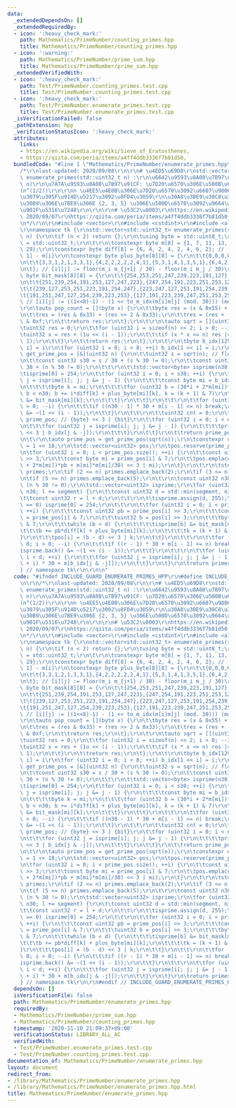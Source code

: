 ```yaml
---
data:
  _extendedDependsOn: []
  _extendedRequiredBy:
  - icon: ':heavy_check_mark:'
    path: Mathematics/PrimeNumber/counting_primes.hpp
    title: Mathematics/PrimeNumber/counting_primes.hpp
  - icon: ':warning:'
    path: Mathematics/PrimeNumber/prime_sum.hpp
    title: Mathematics/PrimeNumber/prime_sum.hpp
  _extendedVerifiedWith:
  - icon: ':heavy_check_mark:'
    path: Test/PrimeNumber.counting_primes.test.cpp
    title: Test/PrimeNumber.counting_primes.test.cpp
  - icon: ':heavy_check_mark:'
    path: Test/PrimeNumber.enumerate_primes.test.cpp
    title: Test/PrimeNumber.enumerate_primes.test.cpp
  _isVerificationFailed: false
  _pathExtension: hpp
  _verificationStatusIcon: ':heavy_check_mark:'
  attributes:
    links:
    - https://en.wikipedia.org/wiki/Sieve_of_Eratosthenes,
    - https://qiita.com/peria/items/a4ff4ddb3336f7b81d50,
  bundledCode: "#line 1 \"Mathematics/PrimeNumber/enumerate_primes.hpp\"\n\n\n\r\n\
    /*\r\nlast-updated: 2020/09/08\r\n\r\n# \u4ED5\u69D8\r\nstd::vector<std::uint32_t>\
    \ enumerate_primes(std::uint32_t n) :\r\n\u6642\u9593\u8A08\u7B97\u91CF: O(n loglog\
    \ n)\r\n\u7A7A\u9593\u8A08\u7B97\u91CF: \u7D20\u6570\u306E\u500B\u6570 + \u0398\
    (n^(1/2))\r\n\r\nn \u4EE5\u4E0B\u306E\u7D20\u6570\u3092\u6607\u9806\u306B\u4E26\
    \u3079\u305F\u914D\u5217\u3092\u8FD4\u3059\r\n\u30A8\u30E9\u30C8\u30B9\u30C6\u30CD\
    \u30B9\u306E\u7BE9\u306E {2, 3, 5} \u306E\u500D\u6570\u3092\u9664\u3044\u305F\u9AD8\
    \u901F\u5316\u7248\r\n\r\n\r\n# \u53C2\u8003\r\nhttps://en.wikipedia.org/wiki/Sieve_of_Eratosthenes,\
    \ 2020/09/07\r\nhttps://qiita.com/peria/items/a4ff4ddb3336f7b81d50, 2020/09/08\r\
    \n*/\r\n\r\n#include <vector>\r\n#include <cstdint>\r\n#include <algorithm>\r\n\
    \r\nnamespace tk {\r\nstd::vector<std::uint32_t> enumerate_primes(std::uint32_t\
    \ n) {\r\n\tif (n < 2) return {};\r\n\tusing byte = std::uint8_t;\r\n\tusing uint32\
    \ = std::uint32_t;\r\n\t\r\n\tconstexpr byte m[8] = {1, 7, 11, 13, 17, 19, 23,\
    \ 29};\r\n\tconstexpr byte diff[8] = {6, 4, 2, 4, 2, 4, 6, 2}; // [i] := m[i +\
    \ 1] - m[i]\r\n\tconstexpr byte plus_byte[8][8] = {\r\n\t\t{0,0,0,0,0,0,0,1},{1,1,1,0,1,1,1,1},{2,2,0,2,0,2,2,1},{3,1,1,2,1,1,3,1},\r\
    \n\t\t{3,3,1,2,1,3,3,1},{4,2,2,2,2,2,4,1},{5,3,1,4,1,3,5,1},{6,4,2,4,2,4,6,1},\r\
    \n\t}; // [i][j] := floor(m_i m_{j+1} / 30) - floor(m_i m_j / 30)\r\n\tconstexpr\
    \ byte bit_mask[8][8] = {\r\n\t\t{254,253,251,247,239,223,191,127},{253,223,239,254,127,247,251,191},\r\
    \n\t\t{251,239,254,191,253,127,247,223},{247,254,191,223,251,253,127,239},\r\n\
    \t\t{239,127,253,251,223,191,254,247},{223,247,127,253,191,254,239,251},\r\n\t\
    \t{191,251,247,127,254,239,223,253},{127,191,223,239,247,251,253,254},\r\n\t};\
    \ // [i][j] := ((1<<8)-1) - (1 << to_m_idx(m[i]m[j] (mod. 30))) (mod. 8))\r\n\t\
    \r\n\tauto pop_count = [](byte x) {\r\n\t\tbyte res = (x & 0x55) + (x >> 1 & 0x55);\r\
    \n\t\tres = (res & 0x33) + (res >> 2 & 0x33);\r\n\t\tres = (res + (res >> 4))\
    \ & 0xf;\r\n\t\treturn res;\r\n\t};\r\n\t\r\n\tauto sqrt = [](uint32 n) {\r\n\t\
    \tuint32 res = 0;\r\n\t\tfor (uint32 i = sizeof(n) << 2; i > 0; --i) {\r\n\t\t\
    \tuint32 x = res + (1u << (i - 1));\r\n\t\t\tif (x * x <= n) res |= 1u << (i -\
    \ 1);\r\n\t\t}\r\n\t\treturn res;\r\n\t};\r\n\t\r\n\tbyte b_idx[129]; // [1 <<\
    \ i] = i\r\n\tfor (uint32 i = 0; i < 8; ++i) b_idx[1 << i] = i;\r\n\t\r\n\tauto\
    \ get_prime_pos = [&](uint32 n) {\r\n\t\tuint32 s = sqrt(n); // floor(sqrt(n))\r\
    \n\t\tconst uint32 s30 = s / 30 + (s % 30 != 0);\r\n\t\tconst uint32 n30 = n /\
    \ 30 + (n % 30 != 0);\r\n\t\t\r\n\t\tstd::vector<byte> isprime(n30, 255);\r\n\t\
    \tisprime[0] = 254;\r\n\t\tfor (uint32 i = 0; i < s30; ++i) {\r\n\t\t\tfor (byte\
    \ j = isprime[i]; j; j &= j - 1) {\r\n\t\t\t\tconst byte mi = b_idx[j & -j];\r\
    \n\t\t\t\tbyte k = mi;\r\n\t\t\t\tfor (uint32 b = (30*i + 2*m[mi])*i + m[mi]*m[mi]/30;\
    \ b < n30; b += i*diff[k] + plus_byte[mi][k], k = (k + 1) & 7)\r\n\t\t\t\t\tisprime[b]\
    \ &= bit_mask[mi][k];\r\n\t\t\t}\r\n\t\t}\r\n\t\t\r\n\t\tfor (uint32 i = 8; i\
    \ > 0; --i) {\r\n\t\t\tif ((n30 - 1) * 30 + m[i - 1] <= n) break;\r\n\t\t\tisprime.back()\
    \ &= ~(1 << (i - 1));\r\n\t\t}\r\n\t\t\r\n\t\tuint32 cnt = 0;\r\n\t\tstd::vector<uint32>\
    \ prime_pos; // {byte} << 3 | {bit}\r\n\t\tfor (uint32 i = 0; i < n30; ++i) {\r\
    \n\t\t\tfor (uint32 j = isprime[i]; j; j &= j - 1) {\r\n\t\t\t\tprime_pos.emplace_back(i\
    \ << 3 | b_idx[j & -j]);\r\n\t\t\t}\r\n\t\t}\r\n\t\treturn prime_pos;\r\n\t};\r\
    \n\t\r\n\tauto prime_pos = get_prime_pos(sqrt(n));\r\n\tconstexpr uint32 segment\
    \ = 1 << 18;\r\n\tstd::vector<uint32> pos;\r\n\tpos.reserve(prime_pos.size());\r\
    \n\tfor (uint32 i = 0; i < prime_pos.size(); ++i) {\r\n\t\tconst uint32 pb = prime_pos[i]\
    \ >> 3;\r\n\t\tconst byte mi = prime_pos[i] & 7;\r\n\t\tpos.emplace_back(((30*pb\
    \ + 2*m[mi])*pb + m[mi]*m[mi]/30) << 3 | mi);\r\n\t}\r\n\t\r\n\tstd::vector<uint32>\
    \ primes;\r\n\tif (2 <= n) primes.emplace_back(2);\r\n\tif (3 <= n) primes.emplace_back(3);\r\
    \n\tif (5 <= n) primes.emplace_back(5);\r\n\t\r\n\tconst uint32 n30 = n / 30 +\
    \ (n % 30 != 0);\r\n\tstd::vector<uint32> isprime;\r\n\tfor (uint32 l = 0; l <\
    \ n30; l += segment) {\r\n\t\tconst uint32 d = std::min(segment, n30 - l);\r\n\
    \t\tconst uint32 r = l + d;\r\n\t\t\r\n\t\tisprime.assign(d, 255);\r\n\t\tif (l\
    \ == 0) isprime[0] = 254;\r\n\t\t\r\n\t\tfor (uint32 i = 0; i < prime_pos.size();\
    \ ++i) {\r\n\t\t\tconst uint32 pb = prime_pos[i] >> 3;\r\n\t\t\tconst byte mi\
    \ = prime_pos[i] & 7;\r\n\t\t\tuint32 b = pos[i] >> 3;\r\n\t\t\tbyte k = pos[i]\
    \ & 7;\r\n\t\t\twhile (b < d) {\r\n\t\t\t\tisprime[b] &= bit_mask[mi][k];\r\n\t\
    \t\t\tb += pb*diff[k] + plus_byte[mi][k];\r\n\t\t\t\tk = (k + 1) & 7;\r\n\t\t\t\
    }\r\n\t\t\tpos[i] = (b - d) << 3 | k;\r\n\t\t}\r\n\t\t\r\n\t\tfor (uint32 i =\
    \ 8; i > 0; --i) {\r\n\t\t\tif ((r - 1) * 30 + m[i - 1] <= n) break;\r\n\t\t\t\
    isprime.back() &= ~(1 << (i - 1));\r\n\t\t}\r\n\t\t\r\n\t\tfor (uint32 i = 0;\
    \ i < d; ++i) {\r\n\t\t\tfor (uint32 j = isprime[i]; j; j &= j - 1) primes.emplace_back((l\
    \ + i) * 30 + m[b_idx[j & -j]]);\r\n\t\t}\r\n\t}\r\n\treturn primes;\r\n}\r\n\
    } // namespace tk\r\n\r\n\n"
  code: "#ifndef INCLUDE_GUARD_ENUMERATE_PRIMES_HPP\r\n#define INCLUDE_GUARD_ENUMERATE_PRIMES_HPP\r\
    \n\r\n/*\r\nlast-updated: 2020/09/08\r\n\r\n# \u4ED5\u69D8\r\nstd::vector<std::uint32_t>\
    \ enumerate_primes(std::uint32_t n) :\r\n\u6642\u9593\u8A08\u7B97\u91CF: O(n loglog\
    \ n)\r\n\u7A7A\u9593\u8A08\u7B97\u91CF: \u7D20\u6570\u306E\u500B\u6570 + \u0398\
    (n^(1/2))\r\n\r\nn \u4EE5\u4E0B\u306E\u7D20\u6570\u3092\u6607\u9806\u306B\u4E26\
    \u3079\u305F\u914D\u5217\u3092\u8FD4\u3059\r\n\u30A8\u30E9\u30C8\u30B9\u30C6\u30CD\
    \u30B9\u306E\u7BE9\u306E {2, 3, 5} \u306E\u500D\u6570\u3092\u9664\u3044\u305F\u9AD8\
    \u901F\u5316\u7248\r\n\r\n\r\n# \u53C2\u8003\r\nhttps://en.wikipedia.org/wiki/Sieve_of_Eratosthenes,\
    \ 2020/09/07\r\nhttps://qiita.com/peria/items/a4ff4ddb3336f7b81d50, 2020/09/08\r\
    \n*/\r\n\r\n#include <vector>\r\n#include <cstdint>\r\n#include <algorithm>\r\n\
    \r\nnamespace tk {\r\nstd::vector<std::uint32_t> enumerate_primes(std::uint32_t\
    \ n) {\r\n\tif (n < 2) return {};\r\n\tusing byte = std::uint8_t;\r\n\tusing uint32\
    \ = std::uint32_t;\r\n\t\r\n\tconstexpr byte m[8] = {1, 7, 11, 13, 17, 19, 23,\
    \ 29};\r\n\tconstexpr byte diff[8] = {6, 4, 2, 4, 2, 4, 6, 2}; // [i] := m[i +\
    \ 1] - m[i]\r\n\tconstexpr byte plus_byte[8][8] = {\r\n\t\t{0,0,0,0,0,0,0,1},{1,1,1,0,1,1,1,1},{2,2,0,2,0,2,2,1},{3,1,1,2,1,1,3,1},\r\
    \n\t\t{3,3,1,2,1,3,3,1},{4,2,2,2,2,2,4,1},{5,3,1,4,1,3,5,1},{6,4,2,4,2,4,6,1},\r\
    \n\t}; // [i][j] := floor(m_i m_{j+1} / 30) - floor(m_i m_j / 30)\r\n\tconstexpr\
    \ byte bit_mask[8][8] = {\r\n\t\t{254,253,251,247,239,223,191,127},{253,223,239,254,127,247,251,191},\r\
    \n\t\t{251,239,254,191,253,127,247,223},{247,254,191,223,251,253,127,239},\r\n\
    \t\t{239,127,253,251,223,191,254,247},{223,247,127,253,191,254,239,251},\r\n\t\
    \t{191,251,247,127,254,239,223,253},{127,191,223,239,247,251,253,254},\r\n\t};\
    \ // [i][j] := ((1<<8)-1) - (1 << to_m_idx(m[i]m[j] (mod. 30))) (mod. 8))\r\n\t\
    \r\n\tauto pop_count = [](byte x) {\r\n\t\tbyte res = (x & 0x55) + (x >> 1 & 0x55);\r\
    \n\t\tres = (res & 0x33) + (res >> 2 & 0x33);\r\n\t\tres = (res + (res >> 4))\
    \ & 0xf;\r\n\t\treturn res;\r\n\t};\r\n\t\r\n\tauto sqrt = [](uint32 n) {\r\n\t\
    \tuint32 res = 0;\r\n\t\tfor (uint32 i = sizeof(n) << 2; i > 0; --i) {\r\n\t\t\
    \tuint32 x = res + (1u << (i - 1));\r\n\t\t\tif (x * x <= n) res |= 1u << (i -\
    \ 1);\r\n\t\t}\r\n\t\treturn res;\r\n\t};\r\n\t\r\n\tbyte b_idx[129]; // [1 <<\
    \ i] = i\r\n\tfor (uint32 i = 0; i < 8; ++i) b_idx[1 << i] = i;\r\n\t\r\n\tauto\
    \ get_prime_pos = [&](uint32 n) {\r\n\t\tuint32 s = sqrt(n); // floor(sqrt(n))\r\
    \n\t\tconst uint32 s30 = s / 30 + (s % 30 != 0);\r\n\t\tconst uint32 n30 = n /\
    \ 30 + (n % 30 != 0);\r\n\t\t\r\n\t\tstd::vector<byte> isprime(n30, 255);\r\n\t\
    \tisprime[0] = 254;\r\n\t\tfor (uint32 i = 0; i < s30; ++i) {\r\n\t\t\tfor (byte\
    \ j = isprime[i]; j; j &= j - 1) {\r\n\t\t\t\tconst byte mi = b_idx[j & -j];\r\
    \n\t\t\t\tbyte k = mi;\r\n\t\t\t\tfor (uint32 b = (30*i + 2*m[mi])*i + m[mi]*m[mi]/30;\
    \ b < n30; b += i*diff[k] + plus_byte[mi][k], k = (k + 1) & 7)\r\n\t\t\t\t\tisprime[b]\
    \ &= bit_mask[mi][k];\r\n\t\t\t}\r\n\t\t}\r\n\t\t\r\n\t\tfor (uint32 i = 8; i\
    \ > 0; --i) {\r\n\t\t\tif ((n30 - 1) * 30 + m[i - 1] <= n) break;\r\n\t\t\tisprime.back()\
    \ &= ~(1 << (i - 1));\r\n\t\t}\r\n\t\t\r\n\t\tuint32 cnt = 0;\r\n\t\tstd::vector<uint32>\
    \ prime_pos; // {byte} << 3 | {bit}\r\n\t\tfor (uint32 i = 0; i < n30; ++i) {\r\
    \n\t\t\tfor (uint32 j = isprime[i]; j; j &= j - 1) {\r\n\t\t\t\tprime_pos.emplace_back(i\
    \ << 3 | b_idx[j & -j]);\r\n\t\t\t}\r\n\t\t}\r\n\t\treturn prime_pos;\r\n\t};\r\
    \n\t\r\n\tauto prime_pos = get_prime_pos(sqrt(n));\r\n\tconstexpr uint32 segment\
    \ = 1 << 18;\r\n\tstd::vector<uint32> pos;\r\n\tpos.reserve(prime_pos.size());\r\
    \n\tfor (uint32 i = 0; i < prime_pos.size(); ++i) {\r\n\t\tconst uint32 pb = prime_pos[i]\
    \ >> 3;\r\n\t\tconst byte mi = prime_pos[i] & 7;\r\n\t\tpos.emplace_back(((30*pb\
    \ + 2*m[mi])*pb + m[mi]*m[mi]/30) << 3 | mi);\r\n\t}\r\n\t\r\n\tstd::vector<uint32>\
    \ primes;\r\n\tif (2 <= n) primes.emplace_back(2);\r\n\tif (3 <= n) primes.emplace_back(3);\r\
    \n\tif (5 <= n) primes.emplace_back(5);\r\n\t\r\n\tconst uint32 n30 = n / 30 +\
    \ (n % 30 != 0);\r\n\tstd::vector<uint32> isprime;\r\n\tfor (uint32 l = 0; l <\
    \ n30; l += segment) {\r\n\t\tconst uint32 d = std::min(segment, n30 - l);\r\n\
    \t\tconst uint32 r = l + d;\r\n\t\t\r\n\t\tisprime.assign(d, 255);\r\n\t\tif (l\
    \ == 0) isprime[0] = 254;\r\n\t\t\r\n\t\tfor (uint32 i = 0; i < prime_pos.size();\
    \ ++i) {\r\n\t\t\tconst uint32 pb = prime_pos[i] >> 3;\r\n\t\t\tconst byte mi\
    \ = prime_pos[i] & 7;\r\n\t\t\tuint32 b = pos[i] >> 3;\r\n\t\t\tbyte k = pos[i]\
    \ & 7;\r\n\t\t\twhile (b < d) {\r\n\t\t\t\tisprime[b] &= bit_mask[mi][k];\r\n\t\
    \t\t\tb += pb*diff[k] + plus_byte[mi][k];\r\n\t\t\t\tk = (k + 1) & 7;\r\n\t\t\t\
    }\r\n\t\t\tpos[i] = (b - d) << 3 | k;\r\n\t\t}\r\n\t\t\r\n\t\tfor (uint32 i =\
    \ 8; i > 0; --i) {\r\n\t\t\tif ((r - 1) * 30 + m[i - 1] <= n) break;\r\n\t\t\t\
    isprime.back() &= ~(1 << (i - 1));\r\n\t\t}\r\n\t\t\r\n\t\tfor (uint32 i = 0;\
    \ i < d; ++i) {\r\n\t\t\tfor (uint32 j = isprime[i]; j; j &= j - 1) primes.emplace_back((l\
    \ + i) * 30 + m[b_idx[j & -j]]);\r\n\t\t}\r\n\t}\r\n\treturn primes;\r\n}\r\n\
    } // namespace tk\r\n\r\n#endif // INCLUDE_GUARD_ENUMERATE_PRIMES_HPP"
  dependsOn: []
  isVerificationFile: false
  path: Mathematics/PrimeNumber/enumerate_primes.hpp
  requiredBy:
  - Mathematics/PrimeNumber/prime_sum.hpp
  - Mathematics/PrimeNumber/counting_primes.hpp
  timestamp: '2020-11-10 21:09:37+09:00'
  verificationStatus: LIBRARY_ALL_AC
  verifiedWith:
  - Test/PrimeNumber.enumerate_primes.test.cpp
  - Test/PrimeNumber.counting_primes.test.cpp
documentation_of: Mathematics/PrimeNumber/enumerate_primes.hpp
layout: document
redirect_from:
- /library/Mathematics/PrimeNumber/enumerate_primes.hpp
- /library/Mathematics/PrimeNumber/enumerate_primes.hpp.html
title: Mathematics/PrimeNumber/enumerate_primes.hpp
---
```

